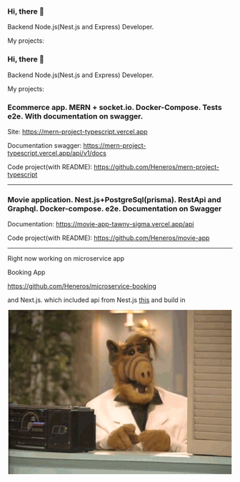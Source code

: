 ### Hi, there 👋

Backend Node.js(Nest.js and Express) Developer. 


My projects:


### Hi, there 👋

Backend Node.js(Nest.js and Express) Developer. 


My projects:

### Ecommerce app. MERN + socket.io. Docker-Compose. Tests e2e. With documentation on swagger.

Site: https://mern-project-typescript.vercel.app

Documentation swagger: https://mern-project-typescript.vercel.app/api/v1/docs

Code project(with README): https://github.com/Heneros/mern-project-typescript

---

###  Movie application. Nest.js+PostgreSql(prisma). RestApi and Graphql. Docker-compose. e2e. Documentation on Swagger

Documentation: https://movie-app-tawny-sigma.vercel.app/api

Code project(with README):  https://github.com/Heneros/movie-app

---
Right now working on microservice app

Booking App

https://github.com/Heneros/microservice-booking



and Next.js. which included api from Nest.js [this]( https://movie-app-tawny-sigma.vercel.app)  and build in

<div style="display: flex; justify-content: center; ">
<img src="alf_muzyka.gif" alt="gif" width="500" >
</div>

<!--
**Heneros/Heneros** is a ✨ _special_ ✨ repository because its `README.md` (this file) appears on your GitHub profile.

Here are some ideas to get you started:

- 🔭 I’m currently working on ...
- 🌱 I’m currently learning ...
- 👯 I’m looking to collaborate on ...
- 🤔 I’m looking for help with ...
- 💬 Ask me about ...
- 📫 How to reach me: ...
- 😄 Pronouns: ...
- ⚡ Fun fact: ...
-->
